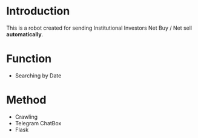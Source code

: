 # Introduction

This is a robot created for sending Institutional Investors Net Buy / Net sell **automatically**.

# Function

- Searching by Date

# Method

- Crawling
- Telegram ChatBox
- Flask
